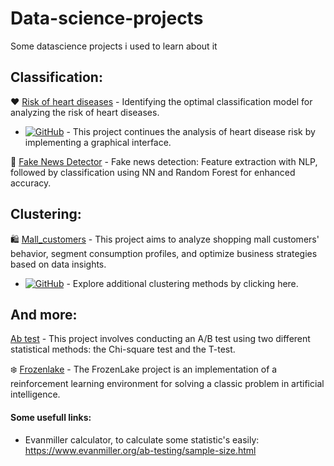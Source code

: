 # Data-science-projects
Some datascience projects i used to learn about it

## Classification:

❤️ [Risk of heart diseases](https://github.com/Barboss4/Data-science-projects/blob/main/Risk_of_Heart_Disease.ipynb) -  Identifying the optimal classification model for analyzing the risk of heart diseases.

-  [![GitHub](https://img.shields.io/badge/GitHub-View%20Project-blue)](https://github.com/Barboss4/Risk-of-Heart-Disease/tree/main) - This project continues the analysis of heart disease risk by implementing a graphical interface.

📰 [Fake News Detector](https://github.com/Barboss4/Data-science-projects/blob/main/Fake_news_detector.ipynb) - Fake news detection: Feature extraction with NLP, followed by classification using NN and Random Forest for enhanced accuracy.

## Clustering:

🛍️ [Mall_customers](https://github.com/Barboss4/Data-science-projects/blob/main/Mall_customers.ipynb) - This project aims to analyze shopping mall customers' behavior, segment consumption profiles, and optimize business strategies based on data insights.

- [![GitHub](https://img.shields.io/badge/GitHub-View%20Project-blue)](https://github.com/Barboss4/Clustering-Methods) - Explore additional clustering methods by clicking here.

## And more:

[Ab test](https://github.com/Barboss4/Data-science-projects/blob/main/Teste_A_B.ipynb) - This project involves conducting an A/B test using two different statistical methods: the Chi-square test and the T-test.

❄️ [Frozenlake](https://github.com/Barboss4/Data-science-projects/blob/main/Frozenlake.ipynb) - The FrozenLake project is an implementation of a reinforcement learning environment for solving a classic problem in artificial intelligence.



#### Some usefull links:

- Evanmiller calculator, to calculate some statistic's easily: https://www.evanmiller.org/ab-testing/sample-size.html
